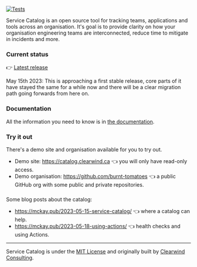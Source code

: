 [![Tests](https://github.com/clearwind-ca/service-catalog/actions/workflows/django.yml/badge.svg)](https://github.com/clearwind-ca/service-catalog/actions/workflows/django.yml)

Service Catalog is an open source tool for tracking teams, applications and tools across an organisation. It's goal is to provide clarity on how your organisation engineering teams are interconnected, reduce time to mitigate in incidents and more.

### Current status

👉 [Latest release](https://github.com/clearwind-ca/service-catalog/releases/tag/0.1.4)

May 15th 2023: This is approaching a first stable release, core parts of it have stayed the same for a while now and there will be a clear migration path going forwards from here on.

### Documentation

All the information you need to know is in [the documentation](docs).

### Try it out

There's a demo site and organisation available for you to try out.

* Demo site: https://catalog.clearwind.ca 👈 you will only have read-only access.
* Demo organisation: https://github.com/burnt-tomatoes 👈 a public GitHub org with some public and private repositories.

###

Some blog posts about the catalog:

* https://mckay.pub/2023-05-15-service-catalog/ 👈 where a catalog can help.
* https://mckay.pub/2023-05-18-using-actions/ 👈 health checks and using Actions.
---

Service Catalog is under the [MIT License](LICENSE.md) and originally built by [Clearwind Consulting](https://clearwind.ca).


